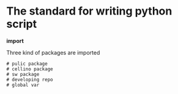 # The standard for writing python script

**import**

Three kind of packages are imported
```
# pulic package
# cellino package
# sw package
# developing repo
# global var
```